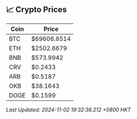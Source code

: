 ## 📈 Crypto Prices

| Coin | Price |
| ---- | ----- |
| BTC | $69606.8514 |
| ETH | $2502.6679 |
| BNB | $573.9942 |
| CRV | $0.2433 |
| ARB | $0.5187 |
| OKB | $38.1643 |
| DOGE | $0.1599 |

_Last Updated: 2024-11-02 19:32:36.212 +0800 HKT_